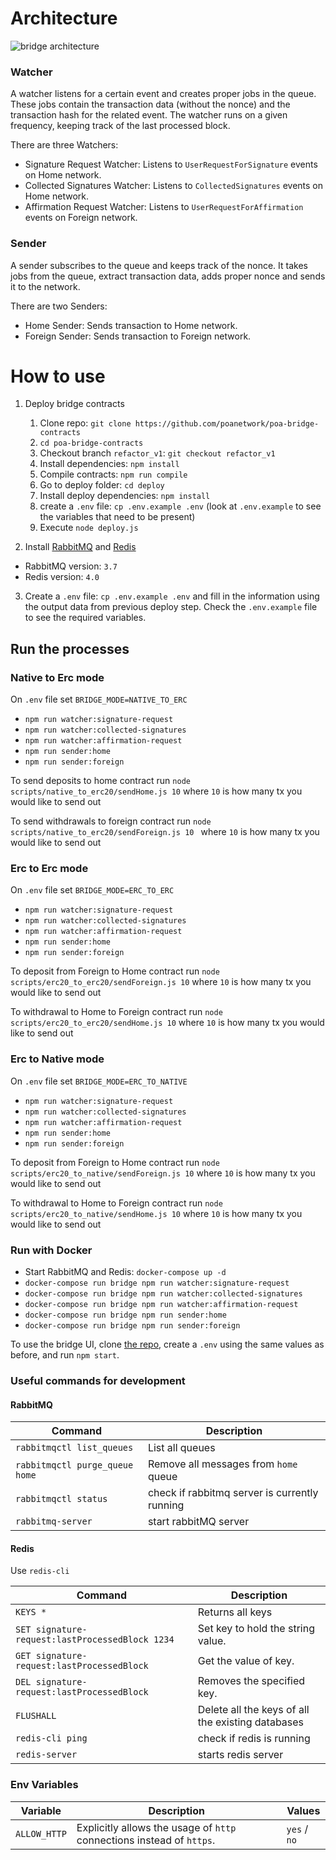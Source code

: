 # Architecture

![bridge architecture](https://user-images.githubusercontent.com/4614574/42094368-f260f648-7b85-11e8-91d4-e602253a6560.png)

### Watcher
A watcher listens for a certain event and creates proper jobs in the queue. These jobs contain the transaction data (without the nonce) and the transaction hash for the related event. The watcher runs on a given frequency, keeping track of the last processed block.

There are three Watchers:
- Signature Request Watcher: Listens to `UserRequestForSignature` events on Home network.
- Collected Signatures Watcher: Listens to `CollectedSignatures` events on Home network.
- Affirmation Request Watcher: Listens to `UserRequestForAffirmation` events on Foreign network.

### Sender
A sender subscribes to the queue and keeps track of the nonce. It takes jobs from the queue, extract transaction data, adds proper nonce and sends it to the network.

There are two Senders:
- Home Sender: Sends transaction to Home network.
- Foreign Sender: Sends transaction to Foreign network.

# How to use

1. Deploy bridge contracts
    1. Clone repo: `git clone https://github.com/poanetwork/poa-bridge-contracts`
    2. `cd poa-bridge-contracts`
    3. Checkout branch `refactor_v1`: `git checkout refactor_v1`
    4. Install dependencies: `npm install`
    5. Compile contracts: `npm run compile`
    6. Go to deploy folder: `cd deploy`
    7. Install deploy dependencies: `npm install`
    8. create a `.env` file: `cp .env.example .env` (look at `.env.example` to see the variables that need to be present)
    9. Execute `node deploy.js`

2. Install [RabbitMQ](https://www.rabbitmq.com/) and [Redis](https://redis.io/)
  - RabbitMQ version: `3.7`
  - Redis version: `4.0`
  
3. Create a `.env` file: `cp .env.example .env` and fill in the information using the output data from previous deploy step. Check the `.env.example` file to see the required variables.

## Run the processes

### Native to Erc mode

On `.env` file set `BRIDGE_MODE=NATIVE_TO_ERC`

  - `npm run watcher:signature-request`
  - `npm run watcher:collected-signatures`
  - `npm run watcher:affirmation-request`
  - `npm run sender:home`
  - `npm run sender:foreign`

To send deposits to home contract run `node scripts/native_to_erc20/sendHome.js 10` where `10` is how many tx you would like to send out

To send withdrawals to foreign contract run `node scripts/native_to_erc20/sendForeign.js 10 ` where `10` is how many tx you would like to send out


### Erc to Erc mode

On `.env` file set `BRIDGE_MODE=ERC_TO_ERC`

  - `npm run watcher:signature-request`
  - `npm run watcher:collected-signatures`
  - `npm run watcher:affirmation-request`
  - `npm run sender:home`
  - `npm run sender:foreign`

To deposit from Foreign to Home contract run `node scripts/erc20_to_erc20/sendForeign.js 10` where `10` is how many tx you would like to send out

To withdrawal to Home to Foreign contract run `node scripts/erc20_to_erc20/sendHome.js 10` where `10` is how many tx you would like to send out

### Erc to Native mode

On `.env` file set `BRIDGE_MODE=ERC_TO_NATIVE`

  - `npm run watcher:signature-request`
  - `npm run watcher:collected-signatures`
  - `npm run watcher:affirmation-request`
  - `npm run sender:home`
  - `npm run sender:foreign`

To deposit from Foreign to Home contract run `node scripts/erc20_to_native/sendForeign.js 10` where `10` is how many tx you would like to send out

To withdrawal to Home to Foreign contract run `node scripts/erc20_to_native/sendHome.js 10` where `10` is how many tx you would like to send out

### Run with Docker

  - Start RabbitMQ and Redis: `docker-compose up -d`
  - `docker-compose run bridge npm run watcher:signature-request`
  - `docker-compose run bridge npm run watcher:collected-signatures`
  - `docker-compose run bridge npm run watcher:affirmation-request`
  - `docker-compose run bridge npm run sender:home`
  - `docker-compose run bridge npm run sender:foreign`


To use the bridge UI, clone [the repo](https://github.com/poanetwork/bridge-ui/),
create a `.env` using the same values as before, and run `npm start`.

### Useful commands for development

#### RabbitMQ
Command | Description
--- | ---
`rabbitmqctl list_queues` | List all queues
`rabbitmqctl purge_queue home` | Remove all messages from `home` queue
`rabbitmqctl status` | check if rabbitmq server is currently running  
`rabbitmq-server`    | start rabbitMQ server  

#### Redis
Use `redis-cli`

Command | Description
--- | ---
`KEYS *` | Returns all keys
`SET signature-request:lastProcessedBlock 1234` | Set key to hold the string value.
`GET signature-request:lastProcessedBlock` | Get the value of key.
`DEL signature-request:lastProcessedBlock` | Removes the specified key.
`FLUSHALL` | Delete all the keys of all the existing databases
`redis-cli ping`     | check if redis is running  
`redis-server`       | starts redis server  


### Env Variables
Variable | Description | Values
--- | --- | ---
`ALLOW_HTTP` | Explicitly allows the usage of `http` connections instead of `https`. | `yes` / `no`
